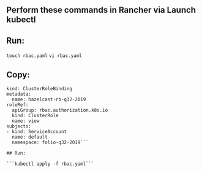 ## Perform these commands in Rancher via Launch kubectl

## Run:

```touch rbac.yaml```
```vi rbac.yaml```

## Copy:

```apiVersion: rbac.authorization.k8s.io/v1
kind: ClusterRoleBinding
metadata:
  name: hazelcast-rb-q32-2019
roleRef:
  apiGroup: rbac.authorization.k8s.io
  kind: ClusterRole
  name: view
subjects:
- kind: ServiceAccount
  name: default
  namespace: folio-q32-2019```

## Run:

```kubectl apply -f rbac.yaml```
